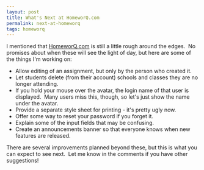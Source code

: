```yaml
---
layout: post
title: What's Next at HomeworQ.com
permalink: next-at-homeworq
tags: homeworq
---
```


I mentioned that <a href="http://homeworq.com">HomeworQ.com</a> is still a little rough around the edges.  No promises about when these will see the light of day, but here are some of the things I'm working on:

- Allow editing of an assignment, but only by the person who created it.
- Let students delete (from their account) schools and classes they are no longer attending.
- If you hold your mouse over the avatar, the login name of that user is displayed.  Many users miss this, though, so let's just show the name under the avatar.
- Provide a separate style sheet for printing - it's pretty ugly now.
- Offer some way to reset your password if you forget it.
- Explain some of the input fields that may be confusing.
- Create an announcements banner so that everyone knows when new features are released.

There are several improvements planned beyond these, but this is what you can expect to see next.  Let me know in the comments if you have other suggestions!